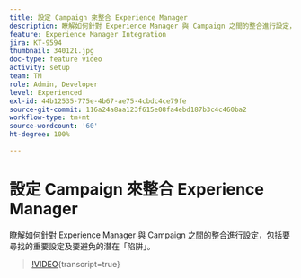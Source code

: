 ```yaml
---
title: 設定 Campaign 來整合 Experience Manager
description: 瞭解如何針對 Experience Manager 與 Campaign 之間的整合進行設定，包括要尋找的重要設定及要避免的潛在「陷阱」。
feature: Experience Manager Integration
jira: KT-9594
thumbnail: 340121.jpg
doc-type: feature video
activity: setup
team: TM
role: Admin, Developer
level: Experienced
exl-id: 44b12535-775e-4b67-ae75-4cbdc4ce79fe
source-git-commit: 116a24a8aa123f615e08fa4ebd187b3c4c460ba2
workflow-type: tm+mt
source-wordcount: '60'
ht-degree: 100%

---
```


# 設定 Campaign 來整合 Experience Manager

瞭解如何針對 Experience Manager 與 Campaign 之間的整合進行設定，包括要尋找的重要設定及要避免的潛在「陷阱」。

>[!VIDEO](https://video.tv.adobe.com/v/340121?quality=12&learn=on){transcript=true}
